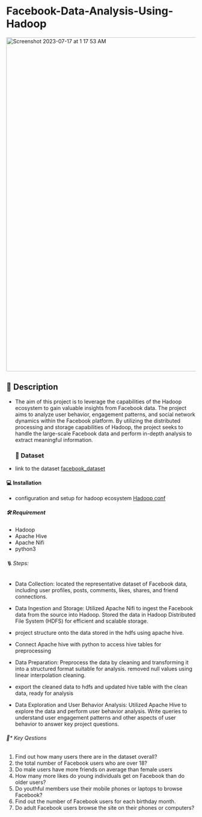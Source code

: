 # Facebook-Data-Analysis-Using-Hadoop
<img width="889" alt="Screenshot 2023-07-17 at 1 17 53 AM" src="https://github.com/Baci-Ak/Facebook-Data-Analysis-Using-Hadoop/assets/134199508/e0fe68a2-c40b-4eae-8efb-f1a8aeab9dc0">


## 📝 Description
* The aim of this project is to leverage the capabilities of the Hadoop ecosystem to gain valuable insights from Facebook data. The project aims to analyze user behavior, engagement patterns, and social network dynamics within the Facebook platform. By utilizing the distributed processing and storage capabilities of Hadoop, the project seeks to handle the large-scale Facebook data and perform in-depth analysis to extract meaningful information.

  ### 📙 Dataset
* link to the dataset [facebook_dataset](https://github.com/Avani10/Facebook-Data-Analysis/blob/master/pseudo_facebook.csv)

#### 💻 Installation
* configuration and setup for hadoop ecosystem [Hadoop conf](https://github.com/Baci-Ak/Hadoop_conf)

##### 🛠️ Requirement
* Hadoop
* Apache Hive
* Apache Nifi
* python3

###### 🪜 Steps:
* Data Collection: located the representative dataset of Facebook data, including user profiles, posts, comments, likes, shares, and friend connections.
    
* Data Ingestion and Storage: Utilized Apache Nifi to ingest the Facebook data from the source into Hadoop. Stored the data in Hadoop Distributed File System (HDFS) for efficient and scalable storage.
    
*  project structure onto the data stored in the hdfs using apache hive.
* Connect Apache hive with python to access hive tables for preprocessing
* Data Preparation: Preprocess the data by cleaning and transforming it into a structured format suitable for analysis. removed null values using linear interpolation cleaning.
* export the cleaned data to hdfs and updated hive table with the clean data, ready for analysis
* Data Exploration and User Behavior Analysis: Utilized Apache Hive to explore the data and perform user behavior analysis. Write queries  to understand user engagement patterns and other aspects of user behavior to answer key project questions.

###### 🚠* Key Qestions
1.	Find out how many users there are in the dataset overall?
2.	the total number of Facebook users who are over 18?
3.	Do male users have more friends on average than female users
4.	How many more likes do young individuals get on Facebook than do older users?
5.	Do youthful members use their mobile phones or laptops to browse Facebook?
6.	Find out the number of Facebook users for each birthday month.
7.	Do adult Facebook users browse the site on their phones or computers?





   





    
